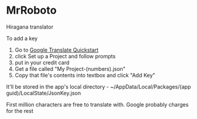 # MrRoboto
Hiragana translator

To add a key
1. Go to [Google Translate Quickstart](https://cloud.google.com/translate/docs/quickstart)
2. click Set up a Project and follow prompts
3. put in your credit card
4. Get a file called "My Project-(numbers).json"
5. Copy that file's contents into textbox and click "Add Key"

It'll be stored in the app's local directory - ~/AppData/Local/Packages/(app guid)/LocalState/JsonKey.json

First million characters are free to translate with. Google probably charges for the rest
